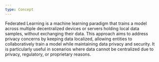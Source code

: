 ```yaml
---
type: Concept
---
```


Federated Learning is a machine learning paradigm that trains a model across multiple decentralized devices or servers holding local data samples, without exchanging their data. This approach aims to address privacy concerns by keeping data localized, allowing entities to collaboratively train a model while maintaining data privacy and security. It is particularly useful in scenarios where data cannot be centralized due to privacy, regulatory, or proprietary reasons.